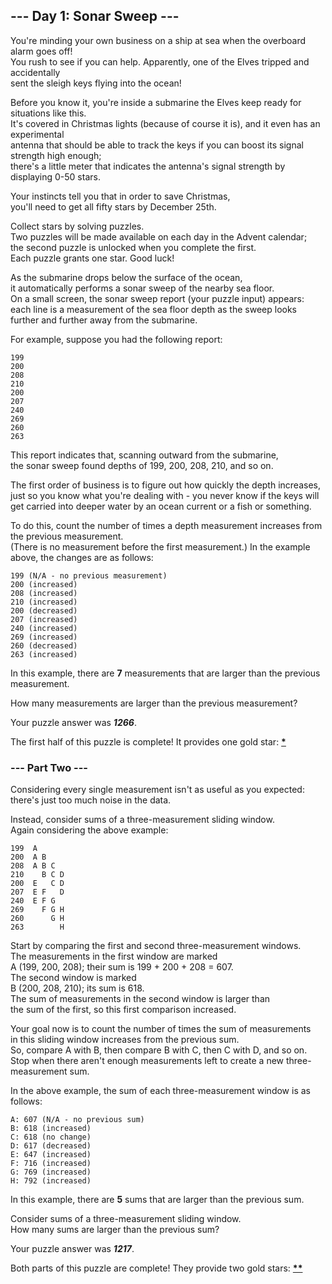 ## --- Day 1: Sonar Sweep ---
You're minding your own business on a ship at sea when the overboard alarm goes off!  
You rush to see if you can help. Apparently, one of the Elves tripped and accidentally   
sent the sleigh keys flying into the ocean!   

Before you know it, you're inside a submarine the Elves keep ready for situations like this.    
It's covered in Christmas lights (because of course it is), and it even has an experimental    
antenna that should be able to track the keys if you can boost its signal strength high enough;   
there's a little meter that indicates the antenna's signal strength by displaying 0-50 stars.   

Your instincts tell you that in order to save Christmas,   
you'll need to get all fifty stars by December 25th.  

Collect stars by solving puzzles.   
Two puzzles will be made available on each day in the Advent calendar;   
the second puzzle is unlocked when you complete the first.   
Each puzzle grants one star. Good luck!  

As the submarine drops below the surface of the ocean,   
it automatically performs a sonar sweep of the nearby sea floor.   
On a small screen, the sonar sweep report (your puzzle input) appears:   
each line is a measurement of the sea floor depth as the sweep looks   
further and further away from the submarine.  

For example, suppose you had the following report:  
````
199
200
208
210
200
207
240
269
260
263
````

This report indicates that, scanning outward from the submarine,    
the sonar sweep found depths of 199, 200, 208, 210, and so on. 

The first order of business is to figure out how quickly the depth increases,   
just so you know what you're dealing with - you never know if the keys will  
get carried into deeper water by an ocean current or a fish or something.  

To do this, count the number of times a depth measurement increases from the previous measurement.   
(There is no measurement before the first measurement.) In the example above, the changes are as follows:   
````
199 (N/A - no previous measurement)
200 (increased)
208 (increased)
210 (increased)
200 (decreased)
207 (increased)
240 (increased)
269 (increased)
260 (decreased)
263 (increased)
````
In this example, there are **7** measurements that are larger than the previous measurement.

How many measurements are larger than the previous measurement?

Your puzzle answer was **_1266_**.

The first half of this puzzle is complete! It provides one gold star: **[*](https://github.com/rcemper/AoC2021-rcc/master/days/2star.jpg)**

### --- Part Two ---     
Considering every single measurement isn't as useful as you expected:   
there's just too much noise in the data.   

Instead, consider sums of a three-measurement sliding window.   
Again considering the above example:   
````
199  A      
200  A B    
208  A B C  
210    B C D
200  E   C D
207  E F   D
240  E F G  
269    F G H
260      G H
263        H
````
Start by comparing the first and second three-measurement windows.   
The measurements in the first window are marked   
A (199, 200, 208); their sum is 199 + 200 + 208 = 607.   
The second window is marked   
B (200, 208, 210); its sum is 618.   
The sum of measurements in the second window is larger than     
the sum of the first, so this first comparison increased.

Your goal now is to count the number of times the sum of measurements   
in this sliding window increases from the previous sum.   
So, compare A with B, then compare B with C, then C with D, and so on.    
Stop when there aren't enough measurements left to create a new three-measurement sum.   

In the above example, the sum of each three-measurement window is as follows:   
````
A: 607 (N/A - no previous sum)
B: 618 (increased)
C: 618 (no change)
D: 617 (decreased)
E: 647 (increased)
F: 716 (increased)
G: 769 (increased)
H: 792 (increased)
````
In this example, there are **5** sums that are larger than the previous sum.
   
Consider sums of a three-measurement sliding window.   
How many sums are larger than the previous sum?   
    
Your puzzle answer was **_1217_**.

Both parts of this puzzle are complete! They provide two gold stars: **[**]()**
